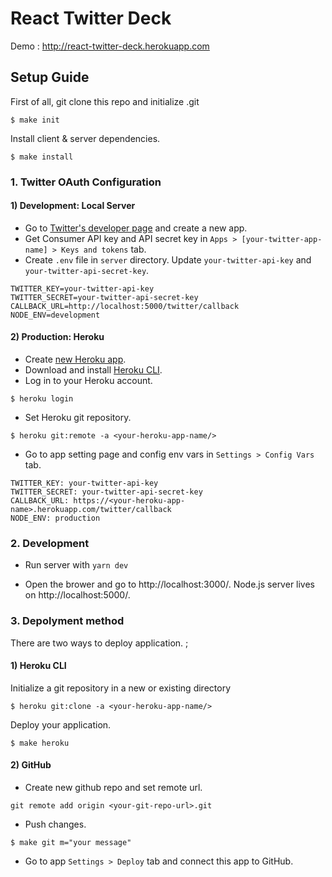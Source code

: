 # React Twitter Deck

Demo : http://react-twitter-deck.herokuapp.com

## Setup Guide

First of all, git clone this repo and initialize .git

```
$ make init
```

Install client & server dependencies.

```
$ make install
```

### 1. Twitter OAuth Configuration

#### 1) Development: Local Server

- Go to [Twitter's developer page](https://developer.twitter.com/en/account/get-started) and create a new app.
- Get Consumer API key and API secret key in `Apps > [your-twitter-app-name] > Keys and tokens` tab.
- Create `.env` file in `server` directory. Update `your-twitter-api-key` and `your-twitter-api-secret-key`.

```
TWITTER_KEY=your-twitter-api-key
TWITTER_SECRET=your-twitter-api-secret-key
CALLBACK_URL=http://localhost:5000/twitter/callback
NODE_ENV=development
```

#### 2) Production: Heroku

- Create [new Heroku app](ttps://dashboard.heroku.com/new-app).
- Download and install [Heroku CLI](https://devcenter.heroku.com/articles/heroku-cli).
- Log in to your Heroku account.

```babel-eslint
$ heroku login
```

- Set Heroku git repository.

```
$ heroku git:remote -a <your-heroku-app-name/>
```

- Go to app setting page and config env vars in `Settings > Config Vars` tab.

```
TWITTER_KEY: your-twitter-api-key
TWITTER_SECRET: your-twitter-api-secret-key
CALLBACK_URL: https://<your-heroku-app-name>.herokuapp.com/twitter/callback
NODE_ENV: production
```

### 2. Development

- Run server with `yarn dev`

- Open the brower and go to http://localhost:3000/. Node.js server lives on http://localhost:5000/.

### 3. Depolyment method

There are two ways to deploy application. ;

#### 1) Heroku CLI

Initialize a git repository in a new or existing directory

```
$ heroku git:clone -a <your-heroku-app-name/>
```

Deploy your application.

```
$ make heroku
```

#### 2) GitHub

- Create new github repo and set remote url.

```
git remote add origin <your-git-repo-url>.git
```

- Push changes.

```
$ make git m="your message"
```

- Go to app `Settings > Deploy` tab and connect this app to GitHub.
